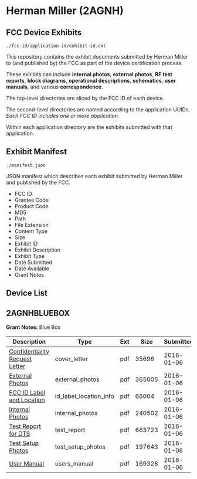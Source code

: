 # Herman Miller (2AGNH)
## FCC Device Exhibits

```
./fcc-id/application-id/exhibit-id.ext
```

This repository contains the exhibit documents submitted by Herman Miller to (and published by) the FCC as part of the device certification process.

These exhibits can include **internal photos**, **external photos**, **RF test reports**, **block diagrams**, **operational descriptions**, **schematics**, **user manuals**, and various **correspondence**.

The top-level directories are sliced by the FCC ID of each device.

The second-level directories are named according to the application UUIDs. *Each FCC ID includes one or more application.*

Within each application directory are the exhibits submitted with that application. 

## Exhibit Manifest

```
./manifest.json
```

JSON manifest which describes each exhibit submitted by Herman Miller and published by the FCC.

- FCC ID
- Grantee Code
- Product Code
- MD5
- Path
- File Extension
- Content Type
- Size
- Exhibit ID
- Exhibit Description
- Exhibit Type
- Date Submitted
- Date Available
- Grant Notes

## Device List
## 2AGNHBLUEBOX
**Grant Notes:** Blue Box

| Description | Type | Ext | Size | Submitted | Available |
| ----------- | ---- | --- | ---- | --------- | --------- |
| [Confidentiality Request Letter](2AGNHBLUEBOX/c29d0ec2d230811429e831241263102e/2864202.pdf) | cover_letter | pdf | 35696 | 2016-01-06 | 2016-01-06 |
| [External Photos](2AGNHBLUEBOX/c29d0ec2d230811429e831241263102e/2864203.pdf) | external_photos | pdf | 365005 | 2016-01-06 | 2016-01-06 |
| [FCC ID Label and Location](2AGNHBLUEBOX/c29d0ec2d230811429e831241263102e/2864205.pdf) | id_label_location_info | pdf | 66004 | 2016-01-06 | 2016-01-06 |
| [Internal Photos](2AGNHBLUEBOX/c29d0ec2d230811429e831241263102e/2864204.pdf) | internal_photos | pdf | 240502 | 2016-01-06 | 2016-01-06 |
| [Test Report for DTS](2AGNHBLUEBOX/c29d0ec2d230811429e831241263102e/2864207.pdf) | test_report | pdf | 663723 | 2016-01-06 | 2016-01-06 |
| [Test Setup Photos](2AGNHBLUEBOX/c29d0ec2d230811429e831241263102e/2864206.pdf) | test_setup_photos | pdf | 197643 | 2016-01-06 | 2016-01-06 |
| [User Manual](2AGNHBLUEBOX/c29d0ec2d230811429e831241263102e/2864208.pdf) | users_manual | pdf | 169328 | 2016-01-06 | 2016-01-06 |
